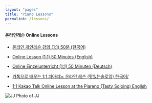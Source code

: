 ```yaml
---
layout: "pages"
title: "Piano Lessons"
permalink: /lessons/
---
```


#### 온라인레슨 Online Lessons
  
 - <a href="/lessons/onlinelesson-korean"> 온라인 개인레슨 강의 (1:1)  50분 (한국어)</a>
 - <a href="/lessons/onlinelesson-eng">Online Lesson (1:1) 50 Minutes (English)</a>
 - <a href="/lessons/onlinelesson-deutsch">Online Einzelunterricht (1:1) 50 Minuten (Deutsch)</a>
 - <a href="https://www.piareno.com/product/jj_1kor
">카톡으로 배우는 1:1 피아리노 온라인 레슨 (맛있는솔로잉) 한국어/<a/> 
   
 - <a href="https://www.sixshop.com/piareno_en/product/JJ_1">1:1 Kakao Talk Online Lesson at the Piareno (Tasty Soloing) English<a/>
  
  <img src="https://jjmusic-online.github.io/assets/images/Screenshotall.jpeg" alt="JJ Photo of JJ"
	title="Photo of JJ" style="min-width: 150px" />
 
